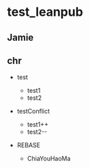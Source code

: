 # test_leanpub
## Jamie
## chr
- test
	- test1
	- test2

- testConflict
	- test1++
	- test2--

- REBASE
	- ChiaYouHaoMa
